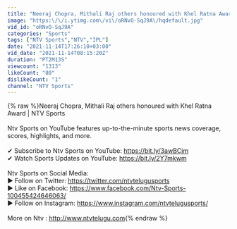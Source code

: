 ```yaml
---
title: "Neeraj Chopra, Mithali Raj others honoured with Khel Ratna Award | NTV Sports"
image: "https:\/\/i.ytimg.com\/vi\/oRNvO-SqJ9A\/hqdefault.jpg"
vid_id: "oRNvO-SqJ9A"
categories: "Sports"
tags: ["NTV Sports","NTV","IPL"]
date: "2021-11-14T17:26:10+03:00"
vid_date: "2021-11-14T08:15:20Z"
duration: "PT2M13S"
viewcount: "1313"
likeCount: "80"
dislikeCount: "1"
channel: "NTV Sports"
---
```

{% raw %}Neeraj Chopra, Mithali Raj others honoured with Khel Ratna Award | NTV Sports<br /><br />Ntv Sports on YouTube features up-to-the-minute sports news coverage, scores, highlights, and more. <br /><br />✔ Subscribe to Ntv Sports on YouTube: <a rel="nofollow" target="blank" href="https://bit.ly/3awBCjm">https://bit.ly/3awBCjm</a><br />✔ Watch Sports Updates on YouTube: <a rel="nofollow" target="blank" href="https://bit.ly/2Y7mkwm">https://bit.ly/2Y7mkwm</a><br /><br />Ntv Sports on Social Media:<br />► Follow on Twitter: <a rel="nofollow" target="blank" href="https://twitter.com/ntvtelugusports">https://twitter.com/ntvtelugusports</a><br />► Like on Facebook: <a rel="nofollow" target="blank" href="https://www.facebook.com/Ntv-Sports-100455424646063/">https://www.facebook.com/Ntv-Sports-100455424646063/</a><br />► Follow on Instagram: <a rel="nofollow" target="blank" href="https://www.instagram.com/ntvtelugusports/">https://www.instagram.com/ntvtelugusports/</a><br /><br />More on Ntv : <a rel="nofollow" target="blank" href="http://www.ntvtelugu.com">http://www.ntvtelugu.com</a>{% endraw %}
